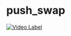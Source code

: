 # push_swap

[![Video Label](http://img.youtube.com/vi/8h7a7NxztkM/0.jpg)](https://youtu.be/8h7a7NxztkM?t=0s)
